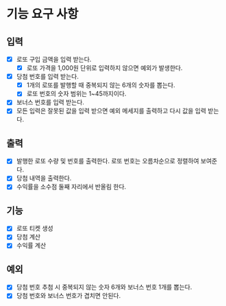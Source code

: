 # 기능 요구 사항
## 입력
- [X] 로또 구입 금액을 입력 받는다.
  - [X] 로또 가격을 1,000원 단위로 입력하지 않으면 예외가 발생한다.
- [X] 당첨 번호를 입력 받는다.
  - [X] 1개의 로또를 발행할 때 중복되지 않는 6개의 숫자를 뽑는다.
  - [X] 로또 번호의 숫자 범위는 1~45까지이다.
- [X] 보너스 번호를 입력 받는다.
- [X] 모든 입력은 잘못된 값을 입력 받으면 예외 메세지를 출력하고 다시 값을 입력 받는다.
## 출력
- [X] 발행한 로또 수량 및 번호를 출력한다. 로또 번호는 오름차순으로 정렬하여 보여준다.
- [X] 당첨 내역을 출력한다.
- [X] 수익률을 소수점 둘째 자리에서 반올림 한다.
## 기능
- [X] 로또 티켓 생성
- [X] 당첨 계산
- [X] 수익률 계산
## 예외
- [X] 당첨 번호 추첨 시 중복되지 않는 숫자 6개와 보너스 번호 1개를 뽑는다.
- [X] 당첨 번호와 보너스 번호가 겹치면 안된다.
